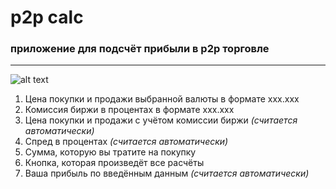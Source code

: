 # p2p calc
### приложение для подсчёт прибыли в p2p торговле

_______

![alt text](https://imgbly.com/ib/lbC0fZzd7Z.jpg)
1) Цена покупки и продажи выбранной валюты в формате xxx.xxx
2) Комиссия биржи в процентах в формате xxx.xxx
3) Цена покупки и продажи с учётом комиссии биржи *(считается автоматически)*
4) Спред в процентах *(считается автоматически)*
5) Сумма, которую вы тратите на покупку
6) Кнопка, которая произведёт все расчёты
7) Ваша прибыль по введённым данным *(считается автоматически)*